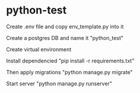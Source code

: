 # python-test

Create .env file and copy env_template.py into it

Create a postgres DB and name it "python_test"

Create virtual environment

Install dependencied "pip install -r requirements.txt"

Then apply migrations "python manage.py migrate"

Start server "python manage.py runserver"
